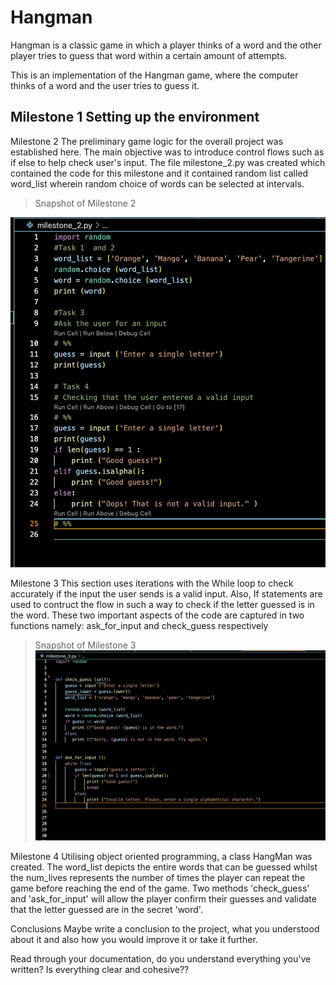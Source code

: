 # Hangman
Hangman is a classic game in which a player thinks of a word and the other player tries to guess that word within a certain amount of attempts.

This is an implementation of the Hangman game, where the computer thinks of a word and the user tries to guess it. 

Milestone 1 
Setting up the environment
---
Milestone 2
The preliminary game logic for the overall project was established here. The main objective was to introduce control flows such as if else to help check user's input. The file milestone_2.py was created which contained the code for this milestone and  it contained random list called word_list wherein random choice of words can be selected at intervals. 


> Snapshot of Milestone 2

![](images/milestone2im.png)


Milestone 3
This section uses iterations with the While loop to check accurately if the input the user sends is a valid input. Also, If statements are used to contruct the flow in such a way to check if the letter guessed is in the word. These two important aspects of the code are captured in two functions namely: ask_for_input and check_guess respectively

> Snapshot of Milestone 3
![](images/milestone3im.png)


Milestone 4
Utilising object oriented programming, a class HangMan was created.
The word_list depicts the entire words that can be guessed whilst the num_lives represents the number of times the player can repeat the game before reaching the end of the game. 
Two methods 'check_guess' and 'ask_for_input' will allow the player confirm their guesses and validate that the letter guessed are in the secret 'word'.


Conclusions
Maybe write a conclusion to the project, what you understood about it and also how you would improve it or take it further.

Read through your documentation, do you understand everything you've written? Is everything clear and cohesive?? 


